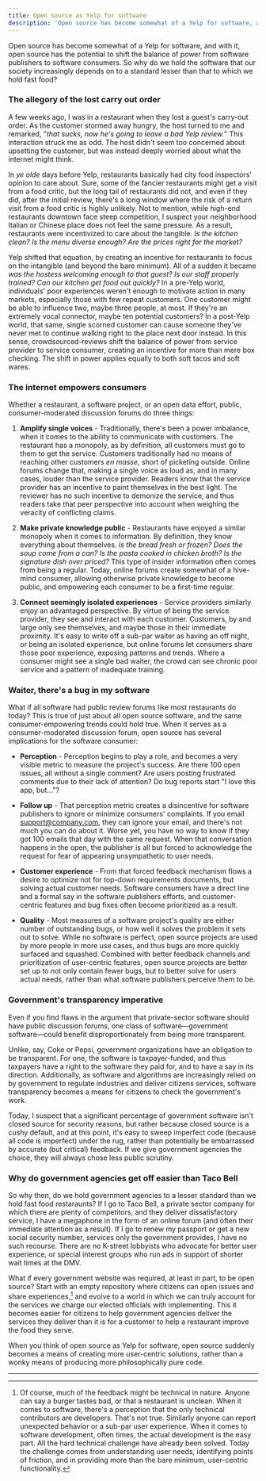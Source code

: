 ```yaml
---
title: Open source as Yelp for software
description: 'Open source has become somewhat of a Yelp for software, and with it, has the potential to shift the balance of power from software publishers to software consumers.'
---
```


Open source has become somewhat of a Yelp for software, and with it, open source has the potential to shift the balance of power from software publishers to software consumers. So why do we hold the software that our society increasingly depends on to a standard lesser than that to which we hold fast food?

### The allegory of the lost carry out order

A few weeks ago, I was in a restaurant when they lost a guest's carry-out order. As the customer stormed away hungry, the host turned to me and remarked, "*that sucks, now he's going to leave a bad Yelp review.*" This interaction struck me as odd. The host didn't seem too concerned about upsetting the customer, but was instead deeply worried about what the internet might think.

In *ye olde* days before Yelp, restaurants basically had city food inspectors' opinion to care about. Sure, some of the fancier restaurants might get a visit from a food critic, but the long tail of restaurants did not, and even if they did, after the initial review, there's a long window where the risk of a return visit from a food critic is highly unlikely. Not to mention, while high-end restaurants downtown face steep competition, I suspect your neighborhood Italian or Chinese place does not feel the same pressure. As a result, restaurants were incentivized to care about the tangible. *Is the kitchen clean? Is the menu diverse enough? Are the prices right for the market?*

Yelp shifted that equation, by creating an incentive for restaurants to focus on the intangible (and beyond the bare minimum). All of a sudden it became *was the hostess welcoming enough to that guest? Is our staff properly trained? Can our kitchen get food out quickly?* In a pre-Yelp world, individuals' poor experiences weren't enough to motivate action in many markets, especially those with few repeat customers. One customer might be able to influence two, maybe three people, at most. If they're an extremely vocal connector, maybe ten potential customers? In a post-Yelp world, that same, single scorned customer can cause someone they've never met to continue walking right to the place next door instead. In this sense, crowdsourced-reviews shift the balance of power from service provider to service consumer, creating an incentive for more than mere box checking. The shift in power applies equally to both soft tacos and soft wares.

### The internet empowers consumers

Whether a restaurant, a software project, or an open data effort, public, consumer-moderated discussion forums do three things:

1. **Amplify single voices** - Traditionally, there's been a power imbalance, when it comes to the ability to communicate with customers. The restaurant has a monopoly, as by definition, all customers must go to them to get the service. Customers traditionally had no means of reaching other customers *en masse*, short of picketing outside. Online forums change that, making a single voice as loud as, and in many cases, louder than the service provider. Readers know that the service provider has an incentive to paint themselves in the best light. The reviewer has no such incentive to demonize the service, and thus readers take that peer perspective into account when weighing the veracity of conflicting claims.

2. **Make private knowledge public** - Restaurants have enjoyed a similar monopoly when it comes to information. By definition, they know everything about themselves. *Is the bread fresh or frozen? Does the soup come from a can? Is the pasta cooked in chicken broth? Is the signature dish over priced?* This type of insider information often comes from being a regular. Today, online forums create somewhat of a hive-mind consumer, allowing otherwise private knowledge to become public, and empowering each consumer to be a first-time regular.

3. **Connect seemingly isolated experiences** - Service providers similarly enjoy an advantaged perspective. By virtue of being the service provider, they see and interact with each customer. Customers, by and large only see themselves, and maybe those in their immediate proximity. It's easy to write off a sub-par waiter as having an off night, or being an isolated experience, but online forums let consumers share those poor experience, exposing patterns and trends. Where a consumer might see a single bad waiter, the crowd can see chronic poor service and a pattern of inadequate training.

### Waiter, there's a bug in my software

What if all software had public review forums like most restaurants do today? This is true of just about all open source software, and the same consumer-empowering trends could hold true. When it serves as a consumer-moderated discussion forum, open source has several implications for the software consumer:

* **Perception** - Perception begins to play a role, and becomes a very visible metric to measure the project's success. Are there 100 open issues, all without a single comment? Are users posting frustrated comments due to their lack of attention? Do bug reports start "I love this app, but..."?

* **Follow up** - That perception metric creates a disincentive for software publishers to ignore or minimize consumers' complaints. If you email support@company.com, they can ignore your email, and there's not much you can do about it. Worse yet, you have no way to know if they got 100 emails that day with the same request. When that conversation happens in the open, the publisher is all but forced to acknowledge the request for fear of appearing unsympathetic to user needs.

* **Customer experience** - From that forced feedback mechanism flows a desire to optimize not for top-down requirements documents, but solving actual customer needs. Software consumers have a direct line and a formal say in the software publishers efforts, and customer-centric features and bug fixes often become prioritized as a result.

* **Quality** - Most measures of a software project's quality are either number of outstanding bugs, or how well it solves the problem it sets out to solve. While no software is perfect, open source projects are used by more people in more use cases, and thus bugs are more quickly surfaced and squashed. Combined with better feedback channels and prioritization of user-centric features, open source projects are better set up to not only contain fewer bugs, but to better solve for users actual needs, rather than what software publishers perceive them to be.

### Government's transparency imperative

Even if you find flaws in the argument that private-sector software should have public discussion forums, one class of software—government software—could benefit disproportionately from being more transparent.

Unlike, say, Coke or Pepsi, government organizations have an obligation to be transparent. For one, the software is taxpayer-funded, and thus taxpayers have a right to the software they paid for, and to have a say in its direction. Additionally, as software and algorithms are increasingly relied on by government to regulate industries and deliver citizens services, software transparency becomes a means for citizens to check the government's work.

Today, I suspect that a significant percentage of government software isn't closed source for security reasons, but rather because closed source is a cushy default, and at this point, it's easy to sweep imperfect code (because all code is imperfect) under the rug, rather than potentially be embarrassed by accurate (but critical) feedback. If we give government agencies the choice, they will always chose less public scrutiny.

### Why do government agencies get off easier than Taco Bell

So why then, do we hold government agencies to a lesser standard than we hold fast food restaraunts? If I go to Taco Bell, a private sector company for which there are plenty of competitors, and they deliver dissatisfactory service, I have a megaphone in the form of an online forum (and often their immediate attention as a result). If I go to renew my passport or get a new social security number, services only the government provides, I have no such recourse. There are no K-street lobbyists who advocate for better user experience, or special interest groups who run ads in support of shorter wait times at the DMV.

What if every government website was required, at least in part, to be open source? Start with an empty repository where citizens can open issues and share experiences,[^clarify] and evolve to a world in which we can truly account for the services we charge our elected officials with implementing. This it becomes easier for citizens to help government agencies deliver the services they deliver than it is for a customer to help a restaurant improve the food they serve.

When you think of open source as Yelp for software, open source suddenly becomes a means of creating more user-centric solutions, rather than a wonky means of producing more philosophically pure code.

---

[^clarify]: Of course, much of the feedback might be technical in nature. Anyone can say a burger tastes bad, or that a restaurant is unclean. When it comes to software, there's a perception that the only technical contributors are developers. That's not true. Similarly anyone can report unexpected behavior or a sub-par user experience. When it comes to software development, often times, the actual development is the easy part. All the hard technical challenge have already been solved. Today the challenge comes from understanding user needs, identifying points of friction, and in providing more than the bare minimum, user-centric functionality.
